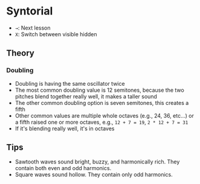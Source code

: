 # Syntorial

- `→`: Next lesson
- `X`: Switch between visible hidden

## Theory

### Doubling

- Doubling is having the same oscillator twice
- The most common doubling value is 12 semitones, because the two pitches blend together really well, it makes a taller sound
- The other common doubling option is seven semitones, this creates a fifth
- Other common values are multiple whole octaves (e.g., 24, 36, etc...) or a fifth raised one or more octaves, e.g., `12 + 7 = 19`, `2 * 12 + 7 = 31`
- If it's blending really well, it's in octaves

## Tips

- Sawtooth waves sound bright, buzzy, and harmonically rich. They contain both even and odd harmonics.
- Square waves sound hollow. They contain only odd harmonics.
